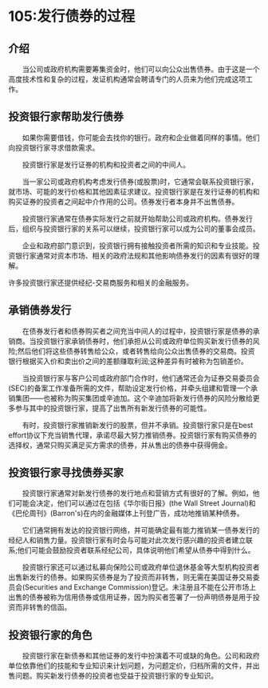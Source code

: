 # 105:发行债券的过程
## 介绍

　　当公司或政府机构需要筹集资金时，他们可以向公众出售债券。由于这是一个高度技术性和复杂的过程，发证机构通常会聘请专门的人员来为他们完成这项工作。

## 投资银行家帮助发行债券

　　如果你需要借钱，你可能会去找你的银行。政府和企业做着同样的事情。他们向投资银行家寻求借款需求。

　　投资银行家是发行证券的机构和投资者之间的中间人。

　　当一家公司或政府机构考虑发行债券(或股票)时，它通常会联系投资银行家，就市场、可能的发行价格和其他因素征求建议。投资银行家是在发行证券的机构和购买证券的投资者之间起中介作用的公司。债券发行者本身并不出售债券。

　　投资银行家通常在债券实际发行之前就开始帮助公司或政府机构。债券发行后，组织与投资银行家的关系可以继续，投资银行家可以成为公司的董事会成员。

　　企业和政府部门意识到，投资银行拥有接触投资者所需的知识和专业技能。投资银行家通常对资本市场、相关的政府法规和其他影响债券发行的因素有很好的理解。

许多投资银行家还提供经纪-交易商服务和相关的金融服务。

## 承销债券发行

　　在债券发行者和债券购买者之间充当中间人的过程中，投资银行家是债券的承销商。当投资银行家承销债券时，他们承担从公司或政府单位购买新发行债券的风险;然后他们将这些债券转售给公众，或者转售给向公众出售债券的交易商。投资银行根据买入价和卖出价之间的差额赚取利润;这种差异有时被称为包销差价。

　　当投资银行家与客户公司或政府部门合作时，他们通常还会为证券交易委员会(SEC)的备案工作准备所需的文件，帮助设定发行价格，并牵头组建和管理一个承销集团——也被称为购买集团或辛迪加。这个辛迪加将新发行债券的风险分散给更多参与其中的投资银行家，提高了出售所有新发行债券的可能性。

　　有时，投资银行家推销新发行的股票，但并不承销。投资银行家只是在best effort协议下充当销售代理，承诺尽最大努力推销债券。投资银行家有购买债券的选择权，通常只购买满足买方需求的债券，并从售出的债券中获得佣金。

## 投资银行家寻找债券买家

　　投资银行家通常对新发行债券的发行地点和营销方式有很好的了解。例如，他们可能会决定，他们可以通过在包括《华尔街日报》(the Wall Street Journal)和《巴伦周刊》(Barron's)在内的金融媒体上刊登广告，成功地推销某种债券。

　　它们通常拥有发达的投资银行网络，并可能确定最有能力推销某一债券发行的经纪人和销售力量。投资银行家有时会与可能对此次发行感兴趣的投资者建立联系;他们可能会鼓励投资者联系经纪公司，具体说明他们希望从债券中得到什么。

　　投资银行家还可以通过私募向保险公司或政府单位退休基金等大型机构投资者出售新发行的债券。如果购买债券是为了投资而非转售，则无需在美国证券交易委员会(Securities and Exchange Commission)登记。未注册且不能在公开市场上出售的债券被称为信用债券或信用证券，因为购买者签署了一份声明债券是用于投资而非转售的信函。

## 投资银行家的角色

　　投资银行家在新债券和其他证券的发行中扮演着不可或缺的角色。公司和政府单位依靠他们的技能和专业知识来计划问题，为问题定价，归档所需的文件，并出售问题。购买新发行债券的投资者也受益于投资银行家的专业知识。
